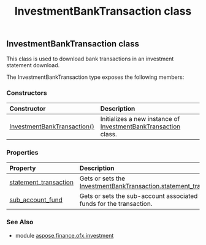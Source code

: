 ﻿---
title: InvestmentBankTransaction class
second_title: Aspose.Finance for Python via .NET API References
description: 
type: docs
weight: 260
url: /python-net/aspose.finance.ofx.investment/investmentbanktransaction/
is_root: false
---

## InvestmentBankTransaction class

This class is used to download bank transactions in an investment statement download.



The InvestmentBankTransaction type exposes the following members:

### Constructors
| Constructor | Description |
| :- | :- |
| [InvestmentBankTransaction()](/finance/python-net/aspose.finance.ofx.investment/investmentbanktransaction/__init__/#) | Initializes a new instance of [InvestmentBankTransaction](/finance/python-net/aspose.finance.ofx.investment/investmentbanktransaction) class. |


### Properties
| Property | Description |
| :- | :- |
| [statement_transaction](/finance/python-net/aspose.finance.ofx.investment/investmentbanktransaction/statement_transaction) | Gets or sets the [InvestmentBankTransaction.statement_transaction](/finance/python-net/aspose.finance.ofx.investment/investmentbanktransaction#statement_transaction). |
| [sub_account_fund](/finance/python-net/aspose.finance.ofx.investment/investmentbanktransaction/sub_account_fund) | Gets or sets the sub-account associated with the funds for the transaction. |


### See Also

* module [aspose.finance.ofx.investment](../)
